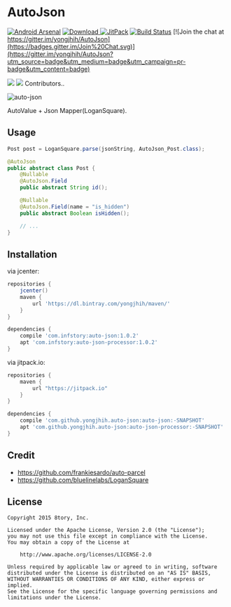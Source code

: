 # AutoJson

[![Android Arsenal](https://img.shields.io/badge/Android%20Arsenal-AutoJson-brightgreen.svg?style=flat)](http://android-arsenal.com/details/1/2155)
[![Download](https://api.bintray.com/packages/yongjhih/maven/AutoJson/images/download.svg) ](https://bintray.com/yongjhih/maven/AutoJson/_latestVersion)
[![JitPack](https://img.shields.io/github/tag/yongjhih/AutoJson.svg?label=JitPack)](https://jitpack.io/#yongjhih/AutoJson)
[![Build Status](https://travis-ci.org/yongjhih/AutoJson.svg)](https://travis-ci.org/yongjhih/AutoJson)
[![Join the chat at https://gitter.im/yongjhih/AutoJson](https://badges.gitter.im/Join%20Chat.svg)](https://gitter.im/yongjhih/AutoJson?utm_source=badge&utm_medium=badge&utm_campaign=pr-badge&utm_content=badge)

[![](https://avatars0.githubusercontent.com/u/5761889?v=3&s=48)](https://github.com/Wendly)
[![](https://avatars3.githubusercontent.com/u/213736?v=3&s=48)](https://github.com/yongjhih)
Contributors..

![auto-json](art/auto-json.png)

AutoValue + Json Mapper(LoganSquare).

## Usage

```java
Post post = LoganSquare.parse(jsonString, AutoJson_Post.class);
```

```java
@AutoJson
public abstract class Post {
    @Nullable
    @AutoJson.Field
    public abstract String id();

    @Nullable
    @AutoJson.Field(name = "is_hidden")
    public abstract Boolean isHidden();

    // ...
}
```

## Installation

via jcenter:

```gradle
repositories {
    jcenter()
    maven {
        url 'https://dl.bintray.com/yongjhih/maven/'
    }
}

dependencies {
    compile 'com.infstory:auto-json:1.0.2'
    apt 'com.infstory:auto-json-processor:1.0.2'
}
```

via jitpack.io:

```gradle
repositories {
    maven {
        url "https://jitpack.io"
    }
}

dependencies {
    compile 'com.github.yongjhih.auto-json:auto-json:-SNAPSHOT'
    apt 'com.github.yongjhih.auto-json:auto-json-processor:-SNAPSHOT'
}
```

## Credit

* https://github.com/frankiesardo/auto-parcel
* https://github.com/bluelinelabs/LoganSquare

## License

```
Copyright 2015 8tory, Inc.

Licensed under the Apache License, Version 2.0 (the "License");
you may not use this file except in compliance with the License.
You may obtain a copy of the License at

    http://www.apache.org/licenses/LICENSE-2.0

Unless required by applicable law or agreed to in writing, software
distributed under the License is distributed on an "AS IS" BASIS,
WITHOUT WARRANTIES OR CONDITIONS OF ANY KIND, either express or implied.
See the License for the specific language governing permissions and
limitations under the License.
```
